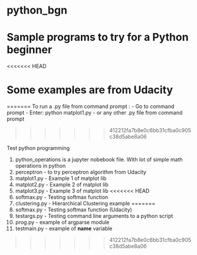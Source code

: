 # python_bgn
# Sample programs to try for a Python beginner
<<<<<<< HEAD
# Some examples are from Udacity
=======
To run a .py file from command prompt : 
	- Go to command prompt
	- Enter: python matplot1.py
	- or any other .py file from command prompt
>>>>>>> 412212fa7b8e0c6bb31cfba0c905c38d5abe8a06

Test python programming
1. python_operations is a jupyter nobebook file. With lot of simple math operations in python
2. perceptron - to try perceptron algorithm from Udacity
3. matplot1.py - Example 1 of matplot lib
4. matplot2.py - Example 2 of matplot lib
5. matplot3.py - Example 3 of matplot lib
<<<<<<< HEAD
6. softmax.py - Testing softmax function 
7. clustering.py - Hierarchical Clustering example
=======
6. softmax.py - Testing softmax function (Udacity)
7. testargs.py - Testing command line arguments to a python script
8. prog.py - example of argparse module
9. testmain.py - example of __name__ variable
>>>>>>> 412212fa7b8e0c6bb31cfba0c905c38d5abe8a06
